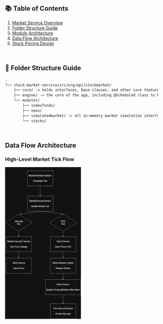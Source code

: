 
## :books: Table of Contents

<ol>
    <li><a href="#design-overview">Market Service Overview</a></li>
    <li><a href="#folder-structure">Folder Structure Guide</a></li>
    <li><a href="#module-architecture">Module Architecture</a></li>
    <li><a href="#data-flow">Data Flow Architecture</a></li>
    <li><a href="#stock-pricing-design">Stock Pricing Design</a></li>
</ol>    

<br/> 
<!-- -------------------------------------------------------------------------------------------------------------------------------------------- -->

<h2> 📂 Folder Structure Guide <a id="folder-structure"></a></h2>

```md
.
└── stock-market-service/src/org/api/stockmarket/
    ├── core/ -> holds interfaces, base classes, and other core features
    ├── engine/ -> the core of the app, including @Scheduled class to handle tick rate and market advancement
    └── modules/
        ├── indexfunds/
        ├── news/
        ├── simulatedmarket/ -> all in-memory market simulation interfaces
        └── stocks/
```

<br/> 
<!-- -------------------------------------------------------------------------------------------------------------------------------------------- -->


<h2> Data Flow Architecture <a id="data-flow"></a></h2>

### High-Level Market Tick Flow

<img src="documentation/MarketTickFlow.jpg" alt="market-tick-img" height="500" width="250"/>


<br/> 
<!-- -------------------------------------------------------------------------------------------------------------------------------------------- -->

